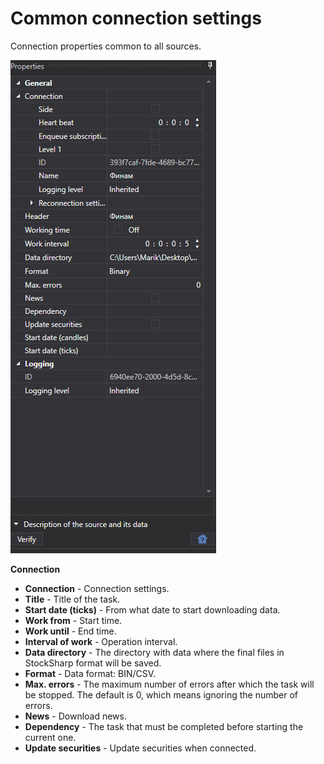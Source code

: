 # Common connection settings

Connection properties common to all sources.

![hydra settings connectionparams](../images/hydra_settings_connectionparams.png)

**Connection**

- **Connection** \- Connection settings.
- **Title** \- Title of the task.
- **Start date (ticks)** \- From what date to start downloading data.
- **Work from** \- Start time.
- **Work until** \- End time.
- **Interval of work** \- Operation interval.
- **Data directory** \- The directory with data where the final files in StockSharp format will be saved.
- **Format** \- Data format: BIN\/CSV.
- **Max. errors** \- The maximum number of errors after which the task will be stopped. The default is 0, which means ignoring the number of errors.
- **News** \- Download news.
- **Dependency** \- The task that must be completed before starting the current one.
- **Update securities** \- Update securities when connected.
